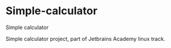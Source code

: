 # Simple-calculator
Simple calculator

Simple calculator project, part of Jetbrains Academy linux track.
